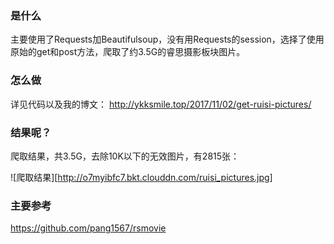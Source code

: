 ### 是什么

主要使用了Requests加Beautifulsoup，没有用Requests的session，选择了使用原始的get和post方法，爬取了约3.5G的睿思摄影板块图片。

### 怎么做

详见代码以及我的博文： http://ykksmile.top/2017/11/02/get-ruisi-pictures/

### 结果呢？

爬取结果，共3.5G，去除10K以下的无效图片，有2815张：

![爬取结果][http://o7myibfc7.bkt.clouddn.com/ruisi_pictures.jpg]

### 主要参考

<https://github.com/pang1567/rsmovie>
